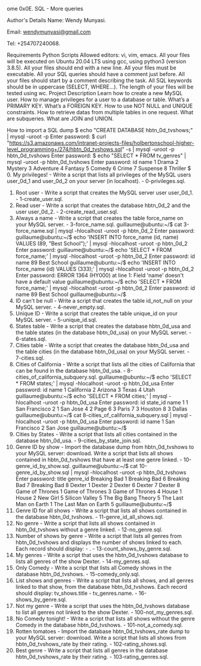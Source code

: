 ome
0x0E. SQL - More queries

Author's Details
Name: Wendy Munyasi.

Email: wendymunyasi@gmail.com

Tel: +254707240068.

Requirements
Python Scripts
Allowed editors: vi, vim, emacs.
All your files will be executed on Ubuntu 20.04 LTS using gcc, using python3 (version 3.8.5).
All your files should end with a new line.
All your files must be executable.
All your SQL queries should have a comment just before.
All your files should start by a comment describing the task.
All SQL keywords should be in uppercase (SELECT, WHERE…).
The length of your files will be tested using wc.
Project Description
Learn how to create a new MySQL user. How to manage privileges for a user to a database or table. What’s a PRIMARY KEY. What’s a FOREIGN KEY. How to use NOT NULL and UNIQUE constraints. How to retrieve datas from multiple tables in one request. What are subqueries. What are JOIN and UNION.

How to import a SQL dump
$ echo "CREATE DATABASE hbtn_0d_tvshows;" | mysql -uroot -p
Enter password: 
$ curl "https://s3.amazonaws.com/intranet-projects-files/holbertonschool-higher-level_programming+/274/hbtn_0d_tvshows.sql" -s | mysql -uroot -p hbtn_0d_tvshows
Enter password: 
$ echo "SELECT * FROM tv_genres" | mysql -uroot -p hbtn_0d_tvshows
Enter password: 
id  name
1   Drama
2   Mystery
3   Adventure
4   Fantasy
5   Comedy
6   Crime
7   Suspense
8   Thriller
$ 
0. My privileges! - Write a script that lists all privileges of the MySQL users user_0d_1 and user_0d_2 on your server (in localhost). - 0-privileges.sql.
1. Root user - Write a script that creates the MySQL server user user_0d_1. - 1-create_user.sql.
2. Read user - Write a script that creates the database hbtn_0d_2 and the user user_0d_2. - 2-create_read_user.sql.
3. Always a name - Write a script that creates the table force_name on your MySQL server. - 3-force_name.sql.
guillaume@ubuntu:~/$ cat 3-force_name.sql | mysql -hlocalhost -uroot -p hbtn_0d_2
Enter password: 
guillaume@ubuntu:~/$ echo 'INSERT INTO force_name (id, name) VALUES (89, "Best School");' | mysql -hlocalhost -uroot -p hbtn_0d_2
Enter password: 
guillaume@ubuntu:~/$ echo 'SELECT * FROM force_name;' | mysql -hlocalhost -uroot -p hbtn_0d_2
Enter password: 
id  name
89  Best School
guillaume@ubuntu:~/$ echo 'INSERT INTO force_name (id) VALUES (333);' | mysql -hlocalhost -uroot -p hbtn_0d_2
Enter password: 
ERROR 1364 (HY000) at line 1: Field 'name' doesn't have a default value
guillaume@ubuntu:~/$ echo 'SELECT * FROM force_name;' | mysql -hlocalhost -uroot -p hbtn_0d_2
Enter password: 
id  name
89  Best School
guillaume@ubuntu:~/$ 
4. ID can't be null - Write a script that creates the table id_not_null on your MySQL server. - 4-never_empty.sql.
5. Unique ID - Write a script that creates the table unique_id on your MySQL server. - 5-unique_id.sql.
6. States table - Write a script that creates the database hbtn_0d_usa and the table states (in the database hbtn_0d_usa) on your MySQL server. - 6-states.sql.
7. Cities table - Write a script that creates the database hbtn_0d_usa and the table cities (in the database hbtn_0d_usa) on your MySQL server. - 7-cities.sql.
8. Cities of California - Write a script that lists all the cities of California that can be found in the database hbtn_0d_usa. - 8-cities_of_california_subquery.sql.
guillaume@ubuntu:~/$ echo 'SELECT * FROM states;' | mysql -hlocalhost -uroot -p hbtn_0d_usa
Enter password: 
id  name
1   California
2   Arizona
3   Texas
4   Utah
guillaume@ubuntu:~/$ echo 'SELECT * FROM cities;' | mysql -hlocalhost -uroot -p hbtn_0d_usa
Enter password: 
id  state_id    name
1   1   San Francisco
2   1   San Jose
4   2   Page
6   3   Paris
7   3   Houston
8   3   Dallas
guillaume@ubuntu:~/$ cat 8-cities_of_california_subquery.sql | mysql -hlocalhost -uroot -p hbtn_0d_usa
Enter password: 
id  name
1   San Francisco
2   San Jose
guillaume@ubuntu:~/$ 
9. Cities by States - Write a script that lists all cities contained in the database hbtn_0d_usa. - 9-cities_by_state_join.sql.
10. Genre ID by show - Import the database dump from hbtn_0d_tvshows to your MySQL server: download. Write a script that lists all shows contained in hbtn_0d_tvshows that have at least one genre linked. - 10-genre_id_by_show.sql.
guillaume@ubuntu:~/$ cat 10-genre_id_by_show.sql | mysql -hlocalhost -uroot -p hbtn_0d_tvshows
Enter password: 
title   genre_id
Breaking Bad    1
Breaking Bad    6
Breaking Bad    7
Breaking Bad    8
Dexter  1
Dexter  2
Dexter  6
Dexter  7
Dexter  8
Game of Thrones 1
Game of Thrones 3
Game of Thrones 4
House   1
House   2
New Girl    5
Silicon Valley  5
The Big Bang Theory 5
The Last Man on Earth   1
The Last Man on Earth   5
guillaume@ubuntu:~/$ 
11. Genre ID for all shows - Write a script that lists all shows contained in the database hbtn_0d_tvshows. - 11-genre_id_all_shows.sql.
12. No genre - Write a script that lists all shows contained in hbtn_0d_tvshows without a genre linked. - 12-no_genre.sql.
13. Number of shows by genre - Write a script that lists all genres from hbtn_0d_tvshows and displays the number of shows linked to each. Each record should display: <TV Show genre> - <Number of shows linked to this genre>. - 13-count_shows_by_genre.sql.
14. My genres - Write a script that uses the hbtn_0d_tvshows database to lists all genres of the show Dexter. - 14-my_genres.sql.
15. Only Comedy - Write a script that lists all Comedy shows in the database hbtn_0d_tvshows. - 15-comedy_only.sql.
16. List shows and genres - Write a script that lists all shows, and all genres linked to that show, from the database hbtn_0d_tvshows. Each record should display: tv_shows.title - tv_genres.name. - 16-shows_by_genre.sql.
17. Not my genre - Write a script that uses the hbtn_0d_tvshows database to list all genres not linked to the show Dexter. - 100-not_my_genres.sql.
18. No Comedy tonight! - Write a script that lists all shows without the genre Comedy in the database hbtn_0d_tvshows. - 101-not_a_comedy.sql.
19. Rotten tomatoes - Import the database hbtn_0d_tvshows_rate dump to your MySQL server: download. Write a script that lists all shows from hbtn_0d_tvshows_rate by their rating. - 102-rating_shows.sql.
20. Best genre - Write a script that lists all genres in the database hbtn_0d_tvshows_rate by their rating. - 103-rating_genres.sql.
